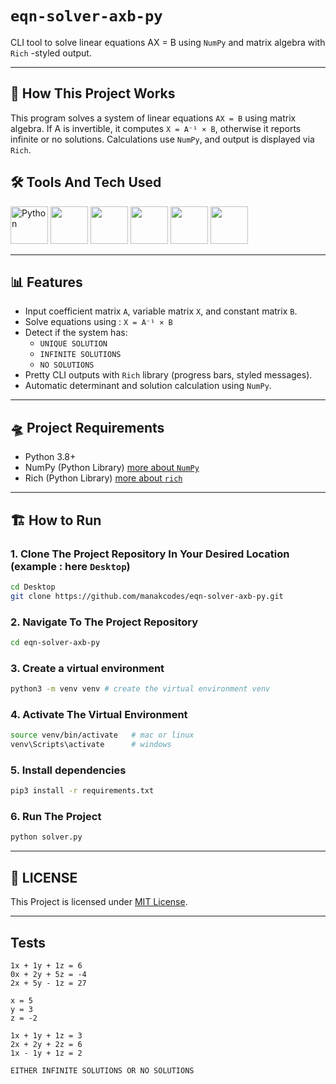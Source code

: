 # `eqn-solver-axb-py`

CLI tool to solve linear equations AX = B using `NumPy` and matrix algebra with `Rich` -styled output.

---

## 🐙 How This Project Works

This program solves a system of linear equations `AX = B` using matrix algebra. If A is invertible, it computes `X = A⁻¹ × B`, otherwise it reports infinite or no solutions. Calculations use `NumPy`, and output is displayed via `Rich`.

## 🛠️ Tools And Tech Used

<p align="left">
    <img src="https://cdn.jsdelivr.net/gh/devicons/devicon/icons/python/python-original.svg" alt="Python" width="60">
    <img src="https://cdn.jsdelivr.net/gh/devicons/devicon@latest/icons/numpy/numpy-original.svg" width="60">
    <img src="https://cdn.jsdelivr.net/gh/devicons/devicon@latest/icons/bash/bash-original.svg" width="60">
    <img src="https://cdn.jsdelivr.net/gh/devicons/devicon@latest/icons/git/git-original.svg" width="60">
    <img src="https://cdn.jsdelivr.net/gh/devicons/devicon@latest/icons/github/github-original-wordmark.svg" width="60">
    <img src="https://cdn.jsdelivr.net/gh/devicons/devicon@latest/icons/vscode/vscode-original.svg" width="60">
</p>

---

## 📊 Features

- Input coefficient matrix `A`, variable matrix `X`, and constant matrix `B`.
- Solve equations using : `X = A⁻¹ × B`
- Detect if the system has:
  - `UNIQUE SOLUTION`
  - `INFINITE SOLUTIONS`
  - `NO SOLUTIONS`
- Pretty CLI outputs with `Rich` library (progress bars, styled messages).
- Automatic determinant and solution calculation using `NumPy`.

---

## 🛸 Project Requirements

- Python 3.8+
- NumPy (Python Library) [more about `NumPy`](https://numpy.org/)
- Rich (Python Library) [more about `rich`](https://rich.readthedocs.io/en/stable/index.html#)

---

## 🏗️ How to Run

### 1. Clone The Project Repository In Your Desired Location (example : here `Desktop`)

```bash
cd Desktop
git clone https://github.com/manakcodes/eqn-solver-axb-py.git
```

### 2. Navigate To The Project Repository

```bash
cd eqn-solver-axb-py
```

### 3. Create a virtual environment

```bash
python3 -m venv venv # create the virtual environment venv
```

### 4. Activate The Virtual Environment

```bash
source venv/bin/activate   # mac or linux
venv\Scripts\activate      # windows
```

### 5. Install dependencies

```bash
pip3 install -r requirements.txt
```

### 6. Run The Project

```bash
python solver.py
```

---

## 🪪 LICENSE

This Project is licensed under [MIT License](https://github.com/manakcodes/eqn-solver-axb-py/blob/5e3793a06ec172c7a64e6a4179d9d4cd765a1c08/LICENSE).

---

## Tests

```
1x + 1y + 1z = 6
0x + 2y + 5z = -4
2x + 5y - 1z = 27

x = 5
y = 3
z = -2
```

```
1x + 1y + 1z = 3
2x + 2y + 2z = 6
1x - 1y + 1z = 2

EITHER INFINITE SOLUTIONS OR NO SOLUTIONS
```
